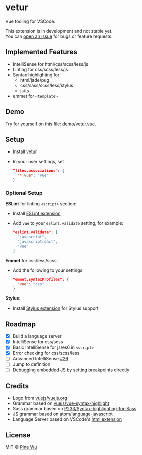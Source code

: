 # vetur

Vue tooling for VSCode.  

This extension is in development and not stable yet.  
You can [open an issue](https://github.com/octref/vetur/issues/new) for bugs or feature requests.

## Implemented Features

- IntelliSense for html/css/scss/less/js
- Linting for css/scss/less/js
- Syntax highlighting for:
  - html/jade/pug
  - css/sass/scss/less/stylus
  - js/ts
- emmet for `<template>`

## Demo

Try for yourself on this file: [demo/vetur.vue](https://github.com/octref/vetur/blob/master/demo/vetur.vue).

## Setup

- Install [vetur](https://marketplace.visualstudio.com/items?itemName=octref.vetur)
- In your user settings, set

  ```json
  "files.associations": {
    "*.vue": "vue"
  }
  ```

### Optional Setup

**ESLint** for linting `<script>` section:

- Install [ESLint extension](https://marketplace.visualstudio.com/items?itemName=dbaeumer.vscode-eslint)
- Add `vue` to your `eslint.validate` setting, for example:

  ```json
  "eslint.validate": [
    "javascript",
    "javascriptreact",
    "vue"
  ]
  ```

**Emmet** for css/less/scss:

- Add the following to your settings:

  ```json
  "emmet.syntaxProfiles": {
    "vue": "css"
  }
  ```

**Stylus**:

- Install [Stylus extension](https://marketplace.visualstudio.com/items?itemName=sysoev.language-stylus) for Stylus support

## Roadmap

- [x] Build a language server
- [x] IntelliSense for css/scss
- [x] Basic IntelliSense for js/es6 in `<script>`
- [x] Error checking for css/scss/less
- [ ] Advanced IntelliSense [#26](https://github.com/octref/vetur/issues/26)
- [ ] Jump to definition
- [ ] Debugging embedded JS by setting breakpoints directly

## Credits

- Logo from [vuejs/vuejs.org](https://github.com/vuejs/vuejs.org)
- Grammar based on [vuejs/vue-syntax-highlight](https://github.com/vuejs/vue-syntax-highlight)
- Sass grammar based on [P233/Syntax-highlighting-for-Sass](https://github.com/P233/Syntax-highlighting-for-Sass)
- JS grammar based on [atom/language-javascript](https://github.com/atom/language-javascript)
- Language Server based on VSCode's [html extension](https://github.com/Microsoft/vscode/tree/master/extensions/html)

## License

MIT © [Pine Wu](https://github.com/octref) 
